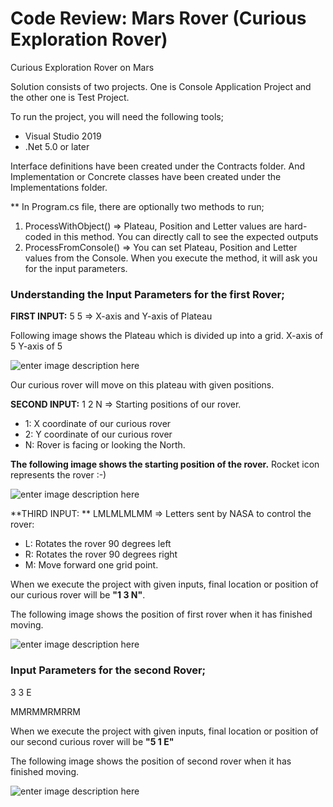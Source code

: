 # Code Review: Mars Rover (Curious Exploration Rover)
Curious Exploration Rover on Mars

Solution consists of two projects. One is Console Application Project and the other one is Test Project.

To run the project, you will need the following tools;
- Visual Studio 2019
- .Net 5.0 or later

Interface definitions have been created under the Contracts folder. And Implementation or Concrete classes have been created under the Implementations folder.

** In Program.cs file, there are optionally two methods to run;
1. ProcessWithObject() => Plateau, Position and Letter values are hard-coded in this method. You can directly call to see the expected outputs
1. ProcessFromConsole() => You can set Plateau, Position and Letter values from the Console. When you execute the method, it will ask you for the input parameters.


### Understanding the Input Parameters for the first Rover;

**FIRST INPUT:** 5 5 => X-axis and Y-axis of Plateau

Following image shows the Plateau which is divided up into a grid. 
X-axis of 5
Y-axis of 5 

![enter image description here](https://drive.google.com/uc?export=download&id=1n8kRgjZGxfPgzbu58ZZKh3Cn3UdgWQzR)

Our curious rover will move on this plateau with given positions. 

**SECOND INPUT:** 1 2 N => Starting positions of our rover.
- 1: X coordinate of our curious rover
- 2: Y coordinate of our curious rover
- N: Rover is facing or looking the North.

**The following image shows the starting position of the rover.** Rocket icon represents the rover :-)

![enter image description here](https://drive.google.com/uc?export=download&id=1Gp8hpXfnqof3ZpjeV2owa_i7BrpYj-ib)

**THIRD INPUT: ** LMLMLMLMM => Letters sent by NASA to control the rover:
- L: Rotates the rover 90 degrees left
- R: Rotates the rover 90 degrees right
- M: Move forward one grid point.

When we execute the project with given inputs, final location or position of our curious rover will be **"1 3 N"**.

The following image shows the position of first rover when it has finished moving.

![enter image description here](https://drive.google.com/uc?export=download&id=1k4lIW3tk-Eo0iFeX2nkgP6NT0xl5jwMZ)

### Input Parameters for the second Rover;

3 3 E

MMRMMRMRRM

When we execute the project with given inputs, final location or position of our second curious rover will be **"5 1 E"**

The following image shows the position of second rover when it has finished moving.

![enter image description here](https://drive.google.com/uc?export=download&id=11sAglmpgrnb6TAO_EYNraiFD9ONnoA8S)




